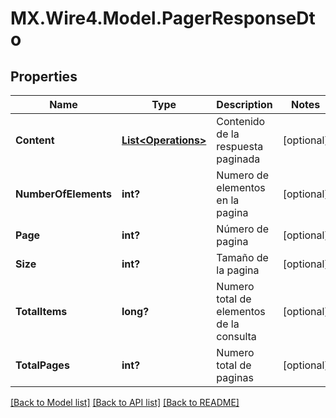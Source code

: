 # MX.Wire4.Model.PagerResponseDto
## Properties

Name | Type | Description | Notes
------------ | ------------- | ------------- | -------------
**Content** | [**List&lt;Operations&gt;**](Operations.md) | Contenido de la respuesta paginada | [optional] 
**NumberOfElements** | **int?** | Numero de elementos en la pagina | [optional] 
**Page** | **int?** | Número de pagina | [optional] 
**Size** | **int?** | Tamaño de la pagina | [optional] 
**TotalItems** | **long?** | Numero total de elementos de la consulta | [optional] 
**TotalPages** | **int?** | Numero total de paginas | [optional] 

[[Back to Model list]](../README.md#documentation-for-models) [[Back to API list]](../README.md#documentation-for-api-endpoints) [[Back to README]](../README.md)

